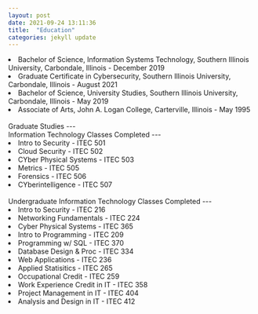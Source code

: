 ```yaml
---
layout: post
date: 2021-09-24 13:11:36
title:  "Education"
categories: jekyll update
---
```

<li>Bachelor of Science, Information Systems Technology, Southern Illinois University, Carbondale, Illinois -  December 2019
</li>

<li>Graduate Certificate in Cybersecurity, Southern Illinois University, Carbondale, Illinois - August 2021  
</li>

<li>Bachelor of Science, University Studies, Southern Illinois University, Carbondale, Illinois - May 2019
</li>

<li> Associate of Arts, John A. Logan College, Carterville, Illinois - May 1995
</li>


<br>
Graduate Studies  
---

<br>
Information Technology Classes Completed 
---
<li>Intro to Security - ITEC 501</li>
<li>Cloud Security - ITEC 502</li>
<li>CYber Physical Systems - ITEC 503</li>
<li>Metrics - ITEC 505</li>
<li>Forensics - ITEC 506</li>
<li>CYberintelligence - ITEC 507</li>

<br>
Undergraduate Information Technology Classes Completed
---
<li>Intro to Security - ITEC 216</li>
<li>Networking Fundamentals - ITEC 224</li>
<li>Cyber Physical Systems - ITEC 365</li>
<li>Intro to Programming - ITEC 209</li>
<li>Programming w/ SQL - ITEC 370</li>
<li>Database Design & Proc - ITEC 334</li>
<li>Web Applications - ITEC 236</li>
<li>Applied Statisitics - ITEC 265</li>
<li>Occupational Credit - ITEC 259</li>
<li>Work Experience Credit in IT - ITEC 358</li>
<li>Project Management in IT - ITEC 404</li>
<li>Analysis and Design in IT - ITEC 412</li>
<br>




